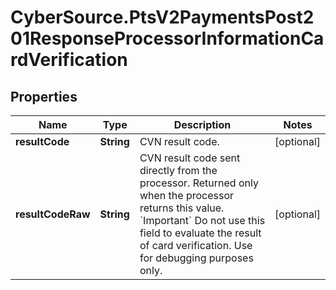 # CyberSource.PtsV2PaymentsPost201ResponseProcessorInformationCardVerification

## Properties
Name | Type | Description | Notes
------------ | ------------- | ------------- | -------------
**resultCode** | **String** | CVN result code.  | [optional] 
**resultCodeRaw** | **String** | CVN result code sent directly from the processor. Returned only when the processor returns this value.  &#x60;Important&#x60; Do not use this field to evaluate the result of card verification. Use for debugging purposes only.  | [optional] 


